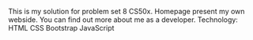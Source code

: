 This is my solution for problem set 8 CS50x.
Homepage present my own webside. You can find out more about me as a developer.
Technology:
HTML 
CSS 
Bootstrap 
JavaScript 

